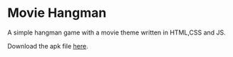 # Movie Hangman

 A simple hangman game with a movie theme written in HTML,CSS and JS.

 Download the apk file [here](https://build.phonegap.com/apps/3805876/download/android/?qr_key=bef_KCxBGbvRHCy-GdiA).


